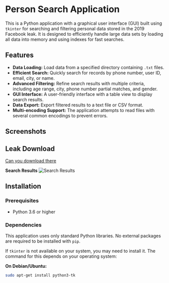 # Person Search Application

This is a Python application with a graphical user interface (GUI) built using `tkinter` for searching and filtering personal data stored in the 2019 Facebook leak. It is designed to efficiently handle large data sets by loading all data into memory and using indexes for fast searches.

## Features

- **Data Loading:** Load data from a specified directory containing `.txt` files.
- **Efficient Search:** Quickly search for records by phone number, user ID, email, city, or name.
- **Advanced Filtering:** Refine search results with multiple criteria, including age range, city, phone number partial matches, and gender.
- **GUI Interface:** A user-friendly interface with a table view to display search results.
- **Data Export:** Export filtered results to a text file or CSV format.
- **Multi-encoding Support:** The application attempts to read files with several common encodings to prevent errors.

## Screenshots


## Leak Download

[Can you download  there](magnet:?xt=urn:btih:0595273ab674e05131a757f69f494a4285b429aa&dn=Facebook%20Leak%20%5b2019%5d%5b533M%20Records%5d%5b106%20Countries%5d)

**Search Results**
![Search Results](https://i.imgur.com/K8NN04L.png)

## Installation

### Prerequisites

- Python 3.6 or higher

### Dependencies

This application uses only standard Python libraries. No external packages are required to be installed with `pip`.

If `tkinter` is not available on your system, you may need to install it. The command for this depends on your operating system:

**On Debian/Ubuntu:**
```bash
sudo apt-get install python3-tk